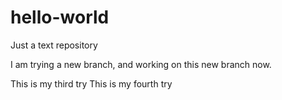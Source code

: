# hello-world
Just a text repository


I am trying a new branch, and working on this new branch now. 

This is my third try
This is my fourth try 
